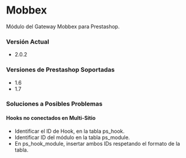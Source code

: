 # Mobbex

Módulo del Gateway Mobbex para Prestashop.

### Versión Actual

- 2.0.2

### Versiones de Prestashop Soportadas  

- 1.6
- 1.7

### Soluciones a Posibles Problemas

#### Hooks no conectados en Multi-Sitio
- Identificar el ID de Hook, en la tabla ps_hook.
- Identificar ID del módulo en la tabla ps_module.
- En ps_hook_module, insertar ambos IDs respetando el formato de la tabla.
